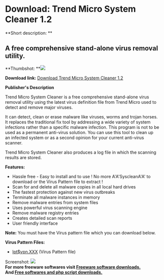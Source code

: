 # Download: Trend Micro System Cleaner 1.2

**Short description: **

## A free comprehensive stand-alone virus removal utility.

  
**Thumbshot: **![](http://www.freewarefiles.com/screenshot/trendsyscleaner_md.jpg)   
  
**Download link:** [Download Trend Micro System Cleaner 1.2](http://freesoftwares.boysofts.com/Trend-Micro-System-Cleaner_program_23994.html)  
  

**Publisher's Description**  
  

Trend Micro System Cleaner is a free comprehensive stand-alone virus removal
utility using the latest virus definition file from Trend Micro used to detect
and remove major viruses.

It can detect, clean or erase malware like viruses, worms and trojan horses.
It replaces the traditional fix tool by addressing a wide variety of system
infections rather than a specific malware infection. This program is not to be
used as a permanent anti-virus solution. You can use this tool to clean up an
infected system or as a second opinion for your current anti-virus scanner.

Trend Micro System Cleaner also produces a log file in which the scanning
results are stored.

**Features:**

  * Hassle free - Easy to install and to use ! No more A'A'SyscleanA'A' to download or the Virus Pattern file to extract ! 
  * Scan for and delete all malware copies in all local hard drives 
  * The fastest protection against new virus outbreaks 
  * Terminate all malware instances in memory 
  * Remove malware entries from system files 
  * Uses powerful virus scanning engine 
  * Remove malware registry entries 
  * Creates detailed scan reports 
  * User friendly interface 

**Note:** You must have the Virus pattern file which you can download below.

**Virus Pattern Files:**

  * [lpt$vpn.XXX](http://downloadcenter.trendmicro.com/index.php?clk=tab_pattern&clkval=1&regs=NABU&lang_loc=1) (Virus Pattern file) 

  
  
Screenshot: ![](http://www.freewarefiles.com/screenshot/trendsyscleaner.jpg)  
**For more freeware softwares visit [Freeware software downloads.](http://freesoftwares.boysofts.com/)**   
**And [Free softwares and php script downloads.](http://www.boysofts.com/)**

